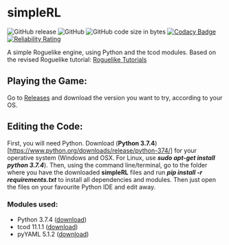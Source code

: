 # simpleRL
![GitHub release](https://img.shields.io/github/release/cariosecus/simpleRL)
![GitHub](https://img.shields.io/github/license/cariosecus/simpleRL)
![GitHub code size in bytes](https://img.shields.io/github/languages/code-size/cariosecus/simpleRL)
[![Codacy Badge](https://api.codacy.com/project/badge/Grade/e689986a046a41ceb4fa882eb56132f2)](https://www.codacy.com?utm_source=github.com&amp;utm_medium=referral&amp;utm_content=cariosecus/simpleRL&amp;utm_campaign=Badge_Grade)
[![Reliability Rating](https://sonarcloud.io/api/project_badges/measure?project=cariosecus_simpleRL&metric=reliability_rating)](https://sonarcloud.io/dashboard?id=cariosecus_simpleRL)

 A simple Roguelike engine, using Python and the tcod modules. Based on the revised Roguelike tutorial: [Roguelike Tutorials](http://www.rogueliketutorials.com/)

## Playing the Game:
Go to [Releases](https://github.com/cariosecus/simpleRL/releases) and download the version you want to try, according to your OS.

## Editing the Code:
First, you will need Python. Download (**Python 3.7.4**)[https://www.python.org/downloads/release/python-374/] for your operative system (Windows and OSX. For Linux, use ***sudo apt-get install python 3.7.4***). Then, using the command line/terminal, go to the folder where you have the downloaded **simpleRL** files and run ***pip install -r requirements.txt*** to install all dependencies and modules. Then just open the files on your favourite Python IDE and edit away.

### Modules used:
* Python 3.7.4 ([download](https://www.python.org/downloads/))
* tcod 11.1.1 ([download](https://pypi.org/project/tcod/))
* pyYAML 5.1.2 ([download](https://pypi.org/project/PyYAML/))
